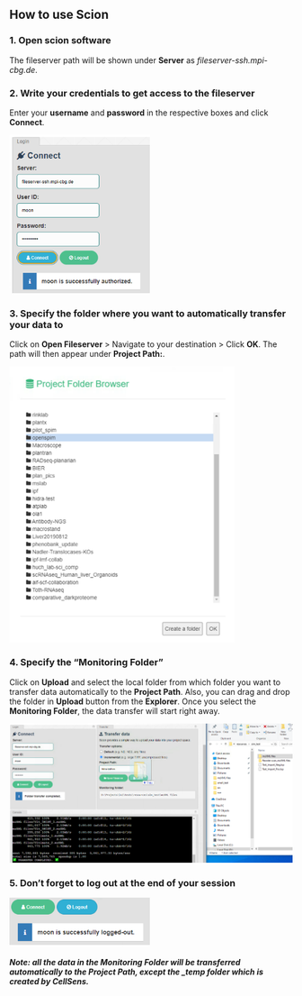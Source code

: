 ## How to use Scion

### 1. Open scion software
The fileserver path will be shown under **Server** as *fileserver-ssh.mpi-cbg.de*.


### 2. Write your credentials to get access to the fileserver
Enter your **username** and **password** in the respective boxes and click **Connect**.

<img src="img/login.png" width="250">


### 3. Specify the folder where you want to automatically transfer your data to
Click on **Open Fileserver** > Navigate to your destination > Click **OK**. The path will then appear under **Project Path:**.

<img src="img/browser.png" width="400">


### 4. Specify the “Monitoring Folder”
Click on **Upload** and select the local folder from which folder you want to transfer data automatically to the **Project Path**. Also, you can drag and drop the folder in **Upload** button from the **Explorer**. Once you select the **Monitoring Folder**, the data transfer will start right away.

<img src="img/monitor.png" width="600">


### 5. Don’t forget to log out at the end of your session

<img src="img/logout.png" width="250">


##### Note: all the data in the Monitoring Folder will be transferred automatically to the Project Path, except the _temp folder which is created by CellSens.
